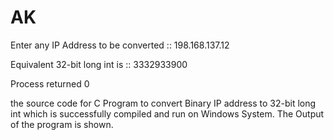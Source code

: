 # AK


Enter any IP Address to be converted :: 198.168.137.12

Equivalent 32-bit long int is :: 3332933900

Process returned 0

the source code for C Program to convert Binary IP address to 32-bit long int which is successfully compiled and run on Windows System.
The Output of the program is shown.
